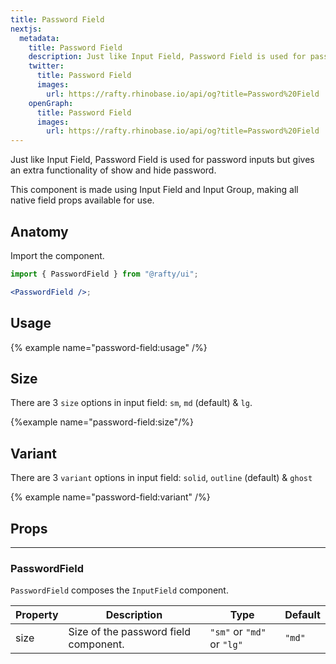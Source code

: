 ```yaml
---
title: Password Field
nextjs:
  metadata:
    title: Password Field
    description: Just like Input Field, Password Field is used for password inputs but gives an extra functionality of show and hide password.
    twitter:
      title: Password Field
      images:
        url: https://rafty.rhinobase.io/api/og?title=Password%20Field
    openGraph:
      title: Password Field
      images:
        url: https://rafty.rhinobase.io/api/og?title=Password%20Field
---
```


Just like Input Field, Password Field is used for password inputs but gives an extra functionality of show and hide password.

This component is made using Input Field and Input Group, making all native field props available for use.

## Anatomy

Import the component.

```jsx
import { PasswordField } from "@rafty/ui";

<PasswordField />;
```

## Usage

{% example name="password-field:usage" /%}

## Size

There are 3 `size` options in input field: `sm`, `md` (default) & `lg`.

{%example name="password-field:size"/%}

## Variant

There are 3 `variant` options in input field: `solid`, `outline` (default) & `ghost`

{% example name="password-field:variant" /%}

## Props

---

### PasswordField

`PasswordField` composes the `InputField` component.

| Property | Description                           | Type                       | Default |
| -------- | ------------------------------------- | -------------------------- | ------- |
| size     | Size of the password field component. | `"sm"` or `"md"` or `"lg"` | `"md"`  |
